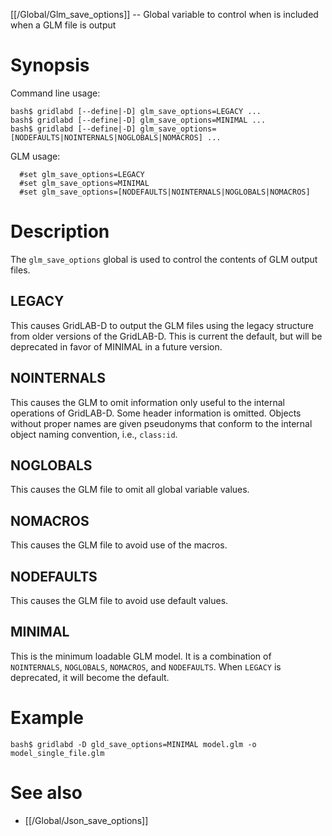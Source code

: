 [[/Global/Glm_save_options]] -- Global variable to control when is included when a GLM file is output

# Synopsis

Command line usage:
~~~
bash$ gridlabd [--define|-D] glm_save_options=LEGACY ...
bash$ gridlabd [--define|-D] glm_save_options=MINIMAL ...
bash$ gridlabd [--define|-D] glm_save_options=[NODEFAULTS|NOINTERNALS|NOGLOBALS|NOMACROS] ...
~~~
GLM usage:
~~~
  #set glm_save_options=LEGACY
  #set glm_save_options=MINIMAL
  #set glm_save_options=[NODEFAULTS|NOINTERNALS|NOGLOBALS|NOMACROS]
~~~

# Description

The `glm_save_options` global is used to control the contents of GLM output files.

## LEGACY

This causes GridLAB-D to output the GLM files using the legacy structure from older versions of the GridLAB-D.  This is current the default, but will be deprecated in favor of MINIMAL in a future version.

## NOINTERNALS

This causes the GLM to omit information only useful to the internal operations of GridLAB-D.  Some header information is omitted. Objects without proper names are given pseudonyms that conform to the internal object naming convention, i.e., `class:id`.

## NOGLOBALS

This causes the GLM file to omit all global variable values.

## NOMACROS

This causes the GLM file to avoid use of the macros.

## NODEFAULTS

This causes the GLM file to avoid use default values.

## MINIMAL

This is the minimum loadable GLM model. It is a combination of `NOINTERNALS`, `NOGLOBALS`, `NOMACROS`, and `NODEFAULTS`. When `LEGACY` is deprecated, it will become the default.

# Example
~~~
bash$ gridlabd -D gld_save_options=MINIMAL model.glm -o model_single_file.glm
~~~

# See also

* [[/Global/Json_save_options]]

